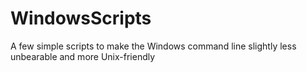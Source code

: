 # WindowsScripts
A few simple scripts to make the Windows command line slightly less unbearable and more Unix-friendly
